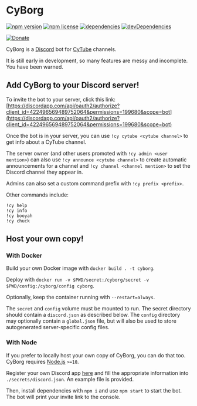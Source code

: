 # CyBorg

[![npm version](https://img.shields.io/npm/v/cyborg-bot.svg)](https://www.npmjs.com/package/cyborg-bot)
[![npm license](https://img.shields.io/npm/l/cyborg-bot.svg)](https://www.npmjs.com/package/cyborg-bot)
[![dependencies](https://img.shields.io/david/carriejv/cyborg.svg)](https://david-dm.org/carriejv/cyborg)
[![devDependencies](https://img.shields.io/david/dev/carriejv/cyborg.svg)](https://david-dm.org/carriejv/cyborg#info=devDependencies)

[![Donate](https://img.shields.io/badge/Donate-PayPal-green.svg)](https://www.paypal.me/carriejv)

CyBorg is a [Discord](https://discordapp.com) bot for [CyTube](https://cytu.be) channels.

It is still early in development, so many features are messy and incomplete. You have been warned.

## Add CyBorg to your Discord server!

To invite the bot to your server, click this link: [https://discordapp.com/api/oauth2/authorize?client_id=422496569489752064&permissions=199680&scope=bot](https://discordapp.com/api/oauth2/authorize?client_id=422496569489752064&permissions=199680&scope=bot)

Once the bot is in your server, you can use `!cy cytube <cytube channel>` to get info about a CyTube channel.

The server owner (and other users promoted with `!cy admin <user mention>`) can also use `!cy announce <cytube channel>` to create automatic announcements for a channel and `!cy channel <channel mention>` to set the Discord channel they appear in.

Admins can also set a custom command prefix with `!cy prefix <prefix>`.

Other commands include:
```
!cy help
!cy info
!cy booyah
!cy chuck
```

## Host your own copy!

### With Docker

Build your own Docker image with `docker build . -t cyborg`.

Deploy with `docker run -v $PWD/secret:/cyborg/secret -v $PWD/config:/cyborg/config cyborg`.

Optionally, keep the container running with `--restart=always`.

The `secret` and `config` volume must be mounted to run. The secret directory should contain a `discord.json` as described below.
The `config` directory may optionally contain a `global.json` file, but will also be used to store autogenerated server-specific config files.

### With Node

If you prefer to locally host your own copy of CyBorg, you can do that too. CyBorg requires [Node.js](https://nodejs.org/en/) `>=10`.

Register your own Discord app [here](https://nodejs.org/en/) and fill the appropriate information into `./secrets/discord.json`. An example file is provided.

Then, install dependencies with `npm i` and use `npm start` to start the bot. The bot will print your invite link to the console.